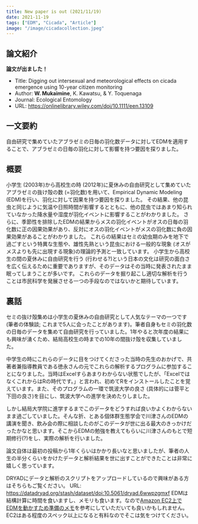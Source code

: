 ```yaml
---
title: New paper is out (2021/11/19)
date: 2021-11-19
tags: ["EDM", "Cicada", "Article"]
image: "/image/cicadacollection.jpeg"
---
```



## 論文紹介

__論文が出ました！__

- Title: Digging out intersexual and meteorological effects on cicada emergence using 10-year citizen monitoring
- Author: __W. Mukaimine__, K. Kawatsu, & Y. Toquenaga
- Journal: Ecological Entomology
- URL: https://onlinelibrary.wiley.com/doi/10.1111/een.13109

## 一文要約
自由研究で集めていたアブラゼミの日毎の羽化数データに対してEDMを適用することで、アブラゼミの日毎の羽化に対して影響を持つ要因を探りました。

## 概要
小学生 (2003年)から高校生の時 (2012年)に夏休みの自由研究として集めていたアブラゼミの抜け殻の数 (=羽化数)を用いて、Empirical Dynamic Modeling (EDM)を行い、羽化に対して因果を持つ要因を探りました。
その結果、他の昆虫と同じように気温や日照時間が影響するとともに、他の昆虫ではあまり知られていなかった降水量や湿度が羽化イベントに影響することがわかりました。
さらに、季節性を排除したEDMの結果からメスの羽化イベントがオスの日毎の羽化数に正の因果効果があり、反対にオスの羽化イベントがメスの羽化数に負の因果効果があることがわかりました。
これらの結果はセミの幼虫期のみを地下で過ごすという特異な生態や、雄性先熟という昆虫における一般的な現象 (オスがメスよりも先に出現する現象)の理論的予測と一致しています。
小学生から高校生の間の夏休みに自由研究を行う (行わせる?)という日本の文化は研究の面白さを広く伝えるために重要でありますが、そのデータはその当時に発表されたまま眠ってしまうことが多いです。
これらのデータを掘り起こし適切な解析を行うことは市民科学を発展させる一つの手段なのではないかと期待しています。


## 裏話
セミの抜け殻集めは小学生の夏休みの自由研究として人気なテーマの一つです (筆者の体験談; これまで5人に会ったことがあります)。筆者自身もセミの羽化数の日毎のデータを集めて自由研究を行っていました。1年やると次年度の結果にも興味が湧くため、結局高校生の時までの10年の間抜け殻を収集していました。

中学生の時にこれらのデータに目をつけてくださった当時の先生のおかげで、共著者兼指導教員である徳永さんの元でこれらの解析するプログラムに参加することになりました。当時はExcelすらあまりわからない状態でしたが、「ExcelではなくこれからはRの時代です。」と言われ、初めてRをインストールしたことを覚えています。また、そのプログラムの一環で筑波大学の良さ (具体的には菅平と下田の良さ)を目にし、筑波大学への進学を決めたりしました。

しかし結局大学院に進学するまでこのデータをどうすれば良いかよくわからないまま過ごしていました。そんな折、とある個体群生態学会で川津さんのEDMの講演を聞き、飲み会の際に相談したのがこのデータが世に出る最大のきっかけだったかなと思います。そこからEDMの勉強を教えてもらいに川津さんのもとで短期修行(?)をし、実際の解析を行いました。

論文自体は最初の投稿から1年くらいはかかり長いなと思いましたが、筆者の人生の半分くらいをかけたデータと解析結果を世に出すことができたことは非常に嬉しく思っています。

DRYADにデータと解析のスクリプトをアップロードしているので興味がある方はそちらもご覧ください。
URL: https://datadryad.org/stash/dataset/doi:10.5061/dryad.6wwpzgmxf
EDMは結構計算に時間を食いますし、メモリも食います。なので[Amazon EC2上でEDMを動かすため準備のメモ](https://6w3n.github.io/posts/redm_preparation.html)を参考にしていただいても良いかもしれません。
EC2はある程度のスペック以上になると有料なのでそこは気をつけてください。

<!--
## 詳細
### 導入
植食昆虫の季節的な発生は生態系ネットワークに対して大きな影響を持ちます。その中でもセミ類は幼虫期を地下で過ごし羽化してから地上で活動するため、炭素フラックスという観点からもユニークな生態を持ちます。加えてライフサイクルが昆虫の中では比較的長いため、進化・生態学的に人目を引く素数ゼミ (Periodical Cicada)以外のその他大勢のセミ (Annual Cicada)の生態学的研究はあまり進んでいません。その中でも地下から地上への出現 (羽化)を行う日をどのように決めているのかについての理解は地上生態系にとって重要であるにも関わらず、疑問が残っています。そこで、日毎の羽化数の長期時系列データを用意することでこの問題にタックルすることにしました。

### 方法
日本では夏休みに自由研究を行わせると言う文化があります。そして夏の自由研究に比較的選ばれやすいテーマとして「セミの抜け殻集め」があります。これは、1) 抜け殻は動かないため採集が容易であり、2) 雌雄判別もでき、3) 種の同定も比較的簡単に行え、4) セミ自体が夏の風物詩でもあるため夏休みの研究にピッタリである、といった理由が考えられます。筆者もそのような研究を行なっており、とある都市公園の10年間分の日毎のアブラゼミの羽化数データを持っていました。そこでこのデータを用いて時系列解析を行うことで、日毎の羽化に対して影響を持つ要因を探ろうと考えました。用いたのは非線形時系列解析の一つであるEDMです。EDMについての原理の詳細は省きますが、2つの時系列の間に因果効果があるかどうかを調べることと、その因果効果の強度を調べることができる手法です。


### 結果

### 考察
-->



